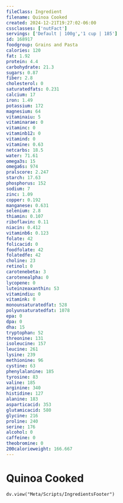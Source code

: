 ```yaml
---
fileClass: Ingredient
filename: Quinoa Cooked
created: 2024-12-21T19:27:02-06:00
cssclasses: ['nutFact']
servings: ['Default | 100g','1 cup | 185']
id: 168917
foodgroup: Grains and Pasta
calories: 120
fat: 1.92
protein: 4.4
carbohydrate: 21.3
sugars: 0.87
fiber: 2.8
cholesterol: 0
saturatedfats: 0.231
calcium: 17
iron: 1.49
potassium: 172
magnesium: 64
vitaminaiu: 5
vitaminarae: 0
vitaminc: 0
vitaminb12: 0
vitamind: 0
vitamine: 0.63
netcarbs: 18.5
water: 71.61
omega3s: 15
omega6s: 974
pralscore: 2.247
starch: 17.63
phosphorus: 152
sodium: 7
zinc: 1.09
copper: 0.192
manganese: 0.631
selenium: 2.8
thiamin: 0.107
riboflavin: 0.11
niacin: 0.412
vitaminb6: 0.123
folate: 42
folicacid: 0
foodfolate: 42
folatedfe: 42
choline: 23
retinol: 0
carotenebeta: 3
carotenealpha: 0
lycopene: 0
luteinzeaxanthin: 53
vitamindiu: 0
vitamink: 0
monounsaturatedfat: 528
polyunsaturatedfat: 1078
epa: 0
dpa: 0
dha: 15
tryptophan: 52
threonine: 131
isoleucine: 157
leucine: 261
lysine: 239
methionine: 96
cystine: 63
phenylalanine: 185
tyrosine: 83
valine: 185
arginine: 340
histidine: 127
alanine: 183
asparticacid: 353
glutamicacid: 580
glycine: 216
proline: 240
serine: 176
alcohol: 0
caffeine: 0
theobromine: 0
200calorieweight: 166.667
---
```


# Quinoa Cooked

```dataviewjs
dv.view("Meta/Scripts/IngredientsFooter")
```